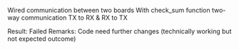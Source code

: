 Wired communication between two boards
With check_sum function
two-way communication
TX to RX & RX to TX

Result: Failed
Remarks: Code need further changes (technically working but not expected outcome)
